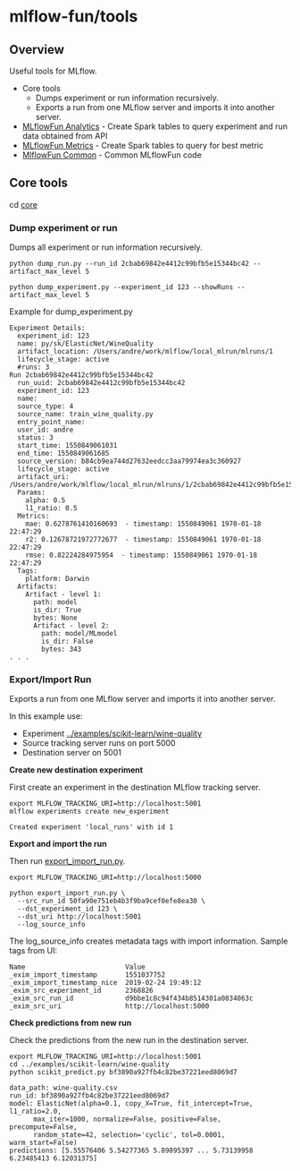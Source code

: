 # mlflow-fun/tools

## Overview

Useful tools for MLflow.
* Core tools
  * Dumps experiment or run information recursively.
  * Exports a run from one MLflow server and imports it into another server.
* [MLflowFun Analytics](mlflow_fun/analytics) - Create Spark tables to query experiment and run data obtained from API
* [MLflowFun Metrics](mlflow_fun/metrics) - Create Spark tables to query for best metric
* [MlflowFun Common](mlflow_fun/common) - Common MLflowFun code

## Core tools

cd [core](core)

### Dump experiment or run

Dumps all experiment or run information recursively.

```
python dump_run.py --run_id 2cbab69842e4412c99bfb5e15344bc42 --artifact_max_level 5 
  
python dump_experiment.py --experiment_id 123 --showRuns --artifact_max_level 5
```

Example for dump_experiment.py
```
Experiment Details:
  experiment_id: 123
  name: py/sk/ElasticNet/WineQuality
  artifact_location: /Users/andre/work/mlflow/local_mlrun/mlruns/1
  lifecycle_stage: active
  #runs: 3
Run 2cbab69842e4412c99bfb5e15344bc42
  run_uuid: 2cbab69842e4412c99bfb5e15344bc42
  experiment_id: 123
  name:
  source_type: 4
  source_name: train_wine_quality.py
  entry_point_name:
  user_id: andre
  status: 3
  start_time: 1550849061031
  end_time: 1550849061685
  source_version: b84cb9ea744d27632eedcc3aa79974ea3c360927
  lifecycle_stage: active
  artifact_uri: /Users/andre/work/mlflow/local_mlrun/mlruns/1/2cbab69842e4412c99bfb5e15344bc42/artifacts
  Params:
    alpha: 0.5
    l1_ratio: 0.5
  Metrics:
    mae: 0.6278761410160693  - timestamp: 1550849061 1970-01-18 22:47:29
    r2: 0.12678721972772677  - timestamp: 1550849061 1970-01-18 22:47:29
    rmse: 0.82224284975954  - timestamp: 1550849061 1970-01-18 22:47:29
  Tags:
    platform: Darwin
  Artifacts:
    Artifact - level 1:
      path: model
      is_dir: True
      bytes: None
      Artifact - level 2:
        path: model/MLmodel
        is_dir: False
        bytes: 343
. . .
```

### Export/Import Run

Exports a run from one MLflow server and imports it into another server.

In this example use:

* Experiment [../examples/scikit-learn/wine-quality](../examples/scikit-learn/wine-quality)
* Source tracking server runs on port 5000 
* Destination server on 5001

**Create new destination experiment**

First create an experiment in the destination MLflow tracking server.
```
export MLFLOW_TRACKING_URI=http://localhost:5001
mlflow experiments create new_experiment

Created experiment 'local_runs' with id 1
```

**Export and import the run**

Then run [export_import_run.py](export_import_run.py). 

```
export MLFLOW_TRACKING_URI=http://localhost:5000

python export_import_run.py \
  --src_run_id 50fa90e751eb4b3f9ba9cef0efe8ea30 \
  --dst_experiment_id 123 \
  --dst_uri http://localhost:5001
  --log_source_info
```

The log_source_info creates metadata tags with import information. Sample tags from UI:
```
Name                         Value
_exim_import_timestamp       1551037752
_exim_import_timestamp_nice  2019-02-24 19:49:12
_exim_src_experiment_id      2368826
_exim_src_run_id             d9bbe1c8c94f434b8514301a0834063c
_exim_src_uri                http://localhost:5000
```

**Check predictions from new run**

Check the predictions from the new run in the destination server.

```
export MLFLOW_TRACKING_URI=http://localhost:5001
cd ../examples/scikit-learn/wine-quality
python scikit_predict.py bf3890a927fb4c82be37221eed8069d7

data_path: wine-quality.csv
run_id: bf3890a927fb4c82be37221eed8069d7
model: ElasticNet(alpha=0.1, copy_X=True, fit_intercept=True, l1_ratio=2.0,
      max_iter=1000, normalize=False, positive=False, precompute=False,
      random_state=42, selection='cyclic', tol=0.0001, warm_start=False)
predictions: [5.55576406 5.54277365 5.89895397 ... 5.73139958 6.23485413 6.12031375]
```
